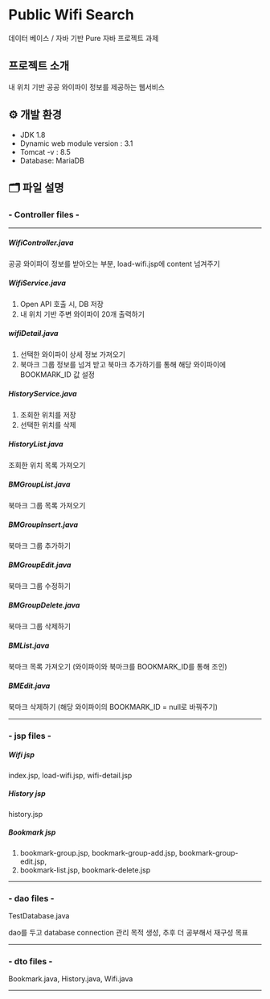 # Public Wifi Search

데이터 베이스 / 자바 기반 Pure 자바 프로젝트 과제

##  프로젝트 소개

내 위치 기반 공공 와이파이 정보를 제공하는 웹서비스

## ⚙️ 개발 환경 

- JDK 1.8
- Dynamic web module version : 3.1
- Tomcat -v : 8.5
- Database: MariaDB

## 🗂 파일 설명
### - Controller files -
***
##### WifiController.java
공공 와이파이 정보를 받아오는 부분, load-wifi.jsp에 content 넘겨주기
##### WifiService.java
1. Open API 호출 시, DB 저장
2. 내 위치 기반 주변 와이파이 20개 출력하기
##### wifiDetail.java
1. 선택한 와이파이 상세 정보 가져오기 
2. 북마크 그룹 정보를 넘겨 받고 북마크 추가하기를 통해 해당 와이파이에 BOOKMARK_ID 값 설정
##### HistoryService.java
1. 조회한 위치를 저장
2. 선택한 위치를 삭제
##### HistoryList.java
조회한 위치 목록 가져오기
##### BMGroupList.java
북마크 그룹 목록 가져오기
##### BMGroupInsert.java
북마크 그룹 추가하기
##### BMGroupEdit.java
북마크 그룹 수정하기
##### BMGroupDelete.java
북마크 그룹 삭제하기
##### BMList.java
북마크 목록 가져오기 (와이파이와 북마크를 BOOKMARK_ID를 통해 조인)
##### BMEdit.java
북마크 삭제하기 (해당 와이파이의 BOOKMARK_ID = null로 바꿔주기)

***
### - jsp files - 
##### Wifi jsp 
index.jsp, load-wifi.jsp, wifi-detail.jsp
##### History jsp
history.jsp
##### Bookmark jsp
1. bookmark-group.jsp, bookmark-group-add.jsp, bookmark-group-edit.jsp,
2. bookmark-list.jsp, bookmark-delete.jsp

***
### - dao files -
TestDatabase.java

dao를 두고 database connection 관리 목적 생성, 추후 더 공부해서 재구성 목표

***
### - dto files -
Bookmark.java, History.java, Wifi.java

***
